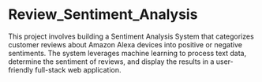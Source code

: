# Review_Sentiment_Analysis
This project involves building a Sentiment Analysis System that categorizes customer reviews about Amazon Alexa devices into positive or negative sentiments. The system leverages machine learning to process text data, determine the sentiment of reviews, and display the results in a user-friendly full-stack web application.
